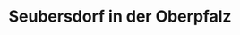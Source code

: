 ---
title: Seubersdorf in der Oberpfalz
url: /seubersdorf-in-der-oberpfalz/
latitude: 49.186
longitude: 11.606
---